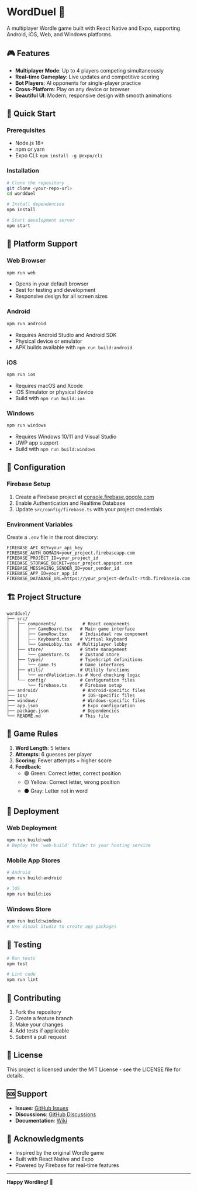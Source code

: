 # WordDuel 🎯

A multiplayer Wordle game built with React Native and Expo, supporting Android, iOS, Web, and Windows platforms.

## 🎮 Features

- **Multiplayer Mode**: Up to 4 players competing simultaneously
- **Real-time Gameplay**: Live updates and competitive scoring
- **Bot Players**: AI opponents for single-player practice
- **Cross-Platform**: Play on any device or browser
- **Beautiful UI**: Modern, responsive design with smooth animations

## 🚀 Quick Start

### Prerequisites
- Node.js 18+ 
- npm or yarn
- Expo CLI: `npm install -g @expo/cli`

### Installation
```bash
# Clone the repository
git clone <your-repo-url>
cd wordduel

# Install dependencies
npm install

# Start development server
npm start
```

## 📱 Platform Support

### Web Browser
```bash
npm run web
```
- Opens in your default browser
- Best for testing and development
- Responsive design for all screen sizes

### Android
```bash
npm run android
```
- Requires Android Studio and Android SDK
- Physical device or emulator
- APK builds available with `npm run build:android`

### iOS
```bash
npm run ios
```
- Requires macOS and Xcode
- iOS Simulator or physical device
- Build with `npm run build:ios`

### Windows
```bash
npm run windows
```
- Requires Windows 10/11 and Visual Studio
- UWP app support
- Build with `npm run build:windows`

## 🔧 Configuration

### Firebase Setup
1. Create a Firebase project at [console.firebase.google.com](https://console.firebase.google.com)
2. Enable Authentication and Realtime Database
3. Update `src/config/firebase.ts` with your project credentials

### Environment Variables
Create a `.env` file in the root directory:
```env
FIREBASE_API_KEY=your_api_key
FIREBASE_AUTH_DOMAIN=your_project.firebaseapp.com
FIREBASE_PROJECT_ID=your_project_id
FIREBASE_STORAGE_BUCKET=your_project.appspot.com
FIREBASE_MESSAGING_SENDER_ID=your_sender_id
FIREBASE_APP_ID=your_app_id
FIREBASE_DATABASE_URL=https://your_project-default-rtdb.firebaseio.com
```

## 🏗️ Project Structure

```
wordduel/
├── src/
│   ├── components/          # React components
│   │   ├── GameBoard.tsx   # Main game interface
│   │   ├── GameRow.tsx     # Individual row component
│   │   ├── Keyboard.tsx    # Virtual keyboard
│   │   └── GameLobby.tsx  # Multiplayer lobby
│   ├── store/              # State management
│   │   └── gameStore.ts    # Zustand store
│   ├── types/              # TypeScript definitions
│   │   └── game.ts         # Game interfaces
│   ├── utils/              # Utility functions
│   │   └── wordValidation.ts # Word checking logic
│   └── config/             # Configuration files
│       └── firebase.ts     # Firebase setup
├── android/                 # Android-specific files
├── ios/                     # iOS-specific files
├── windows/                 # Windows-specific files
├── app.json                 # Expo configuration
├── package.json             # Dependencies
└── README.md               # This file
```

## 🎯 Game Rules

1. **Word Length**: 5 letters
2. **Attempts**: 6 guesses per player
3. **Scoring**: Fewer attempts = higher score
4. **Feedback**: 
   - 🟢 Green: Correct letter, correct position
   - 🟡 Yellow: Correct letter, wrong position
   - ⚫ Gray: Letter not in word

## 🚀 Deployment

### Web Deployment
```bash
npm run build:web
# Deploy the 'web-build' folder to your hosting service
```

### Mobile App Stores
```bash
# Android
npm run build:android

# iOS
npm run build:ios
```

### Windows Store
```bash
npm run build:windows
# Use Visual Studio to create app packages
```

## 🧪 Testing

```bash
# Run tests
npm test

# Lint code
npm run lint
```

## 🤝 Contributing

1. Fork the repository
2. Create a feature branch
3. Make your changes
4. Add tests if applicable
5. Submit a pull request

## 📄 License

This project is licensed under the MIT License - see the LICENSE file for details.

## 🆘 Support

- **Issues**: [GitHub Issues](https://github.com/yourusername/wordduel/issues)
- **Discussions**: [GitHub Discussions](https://github.com/yourusername/wordduel/discussions)
- **Documentation**: [Wiki](https://github.com/yourusername/wordduel/wiki)

## 🙏 Acknowledgments

- Inspired by the original Wordle game
- Built with React Native and Expo
- Powered by Firebase for real-time features

---

**Happy Wordling! 🎉**